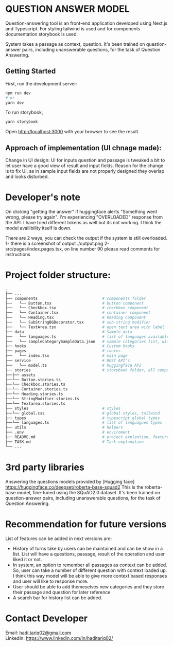 # QUESTION ANSWER MODEL

Question-answering tool is an front-end application developed using Next.js and Typescript. For styling tailwind is used and for components documentation storybook is used.

System takes a passage as context, question. It's been trained on question-answer pairs, including unanswerable questions, for the task of Question Answering.

## Getting Started
First, run the development server:

```bash
npm run dev
# or
yarn dev
```

To run storybook,
```bash
yarn storybook
```

Open [http://localhost:3000](http://localhost:3000) with your browser to see the result.

## Approach of implementation (UI chnage made):
Change in UI design: UI for inputs question and passage is tweaked a bit to let user have a good view of result and input fields. Reason for the change is to fix UI, as in sample input fields are not properly designed they  overlap and looks disturbed.

# Developer's note
On clicking "getting the answer" if huggingface alerts "Something went wrong, please try again". I'm experiencing "OVERLOADED" response from the API. I have tried different tokens as well but its not working. I think the model availibility itself is down.

There are 2 ways, you can check the output if the system is still overloaded.
1- there is a screenshot of output ./output.png
2- src/pages/index.pages.tsx, on line number 90 please read comments for instructions


# Project folder structure:
```bash
.
├── ...
├── components                            # components folder
├──   └── Button.tsx                      # button component
├──   └── Checkbox.tsx                    # checkbox component
├──   └── Container.tsx                   # container component
├──   └── Heading.tsx                     # heading component
├──   └── SubStringBGDecorator.tsx        # sub-string modifier
├──   └── TextArea.tsx                    # open text area with label
├── data                                  # Sample data
├──   └── languages.ts                    # list of languages available in system
├──   └── sampleCategorySampleData.json   # sample categories list, with all languages variant
├── hooks                                 # Custom hooks
├── pages                                 # routes
├──   └── index.tsx                       # main page
├── service                               # REST API's
├──   └── model.ts                        # huggingface API
├── stories                               # storybook folder, all component with stories autodocs
├──├── assets
├──└── Button.stories.ts
├──└── Checkbox.stories.ts
├──└── Container.stories.ts
├──└── Heading.stories.ts
├──└── StringModifier.stories.ts
├──└── Textarea.stories.ts
├── styles                                # styles
├──└── global.css                         # global styles, tailwind
├── types                                 # typescript global types
├──└── languages.ts                       # list of languagues types
├── utils                                 # helpers
├── .env                                  # enviroment 
├── README.md                             # project explantion, features for next versions and sugesstions 
├── TASK.md                               # Task explanation
└── ...
```

# 3rd party libraries
Answering the questions models provided by [Hugging face] https://huggingface.co/deepset/roberta-base-squad2
This is the roberta-base model, fine-tuned using the SQuAD2.0 dataset. It's been trained on question-answer pairs, including unanswerable questions, for the task of Question Answering.

# Recommendation for future versions
List of features can be added in next versions are:
- History of turns take by users can be maintained and can be show in a list. List will have a questions, passage, result of the operation and user liked it or not. 
- In system, an option to remember all passages as context can be added. So, user can take a number of different question with context loaded up. I think this way model will be able to give more context based responses and user will like to response more. 
- User should be able to add themeselves new categories and they store their passage and question for later reference
- A search bar for history list can be added.

# Contact Developer
Email: hadi.tariq02@gmail.com <br/>
LinkedIn: https://www.linkedin.com/in/haditariq02/